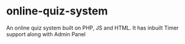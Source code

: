 # online-quiz-system
An online quiz system built on PHP, JS and HTML. It has inbuilt Timer support along with Admin Panel

